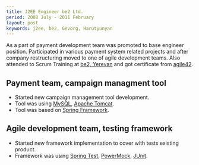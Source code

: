 ```yaml
---
title: J2EE Engineer be2 Ltd.
period: 2008 July - 2011 February
layout: post
keywords: j2ee, be2, Gevorg, Harutyunyan
---
```

As a part of payment development team was promoted to base engineer position. 
Participated in various payment system related projects and after company restructuring moved to one of agile development teams.
Also attended to Scrum Training at [be2, Yerevan] and got certificate from [agile42].

## Payment team, campaign managment tool
 
 - Started new campaign management tool development.
 - Tool was using [MySQL], [Apache Tomcat].
 - Tool was based on [Spring Framework].

## Agile development team, testing framework

 - Started new framework implementation to cover with tests existing product.
 - Framework was using [Spring Test], [PowerMock], [JUnit].

[Apache Tomcat]: http://tomcat.apache.org/
[MySQL]: http://en.wikipedia.org/wiki/MySQL
[Spring Framework]: http://www.springsource.org/
[be2, Yerevan]: http://corporate.be2.com/
[agile42]: http://www.agile42.com/en/references/scrum-implementation-distributed-teams
[Spring Test]: http://static.springsource.org/spring/docs/3.0.5.RELEASE/reference/testing.html
[PowerMock]: http://code.google.com/p/powermock/
[JUnit]: http://www.junit.org/